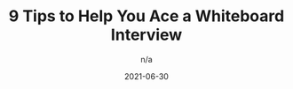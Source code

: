 ---
author: n/a
date: 2021-06-30
layout: post.njk
publisher: codecademy
tags:
  - career
  - interviewing
target_url: https://www.codecademy.com/resources/blog/whiteboard-interview-tips/
title: 9 Tips to Help You Ace a Whiteboard Interview
---